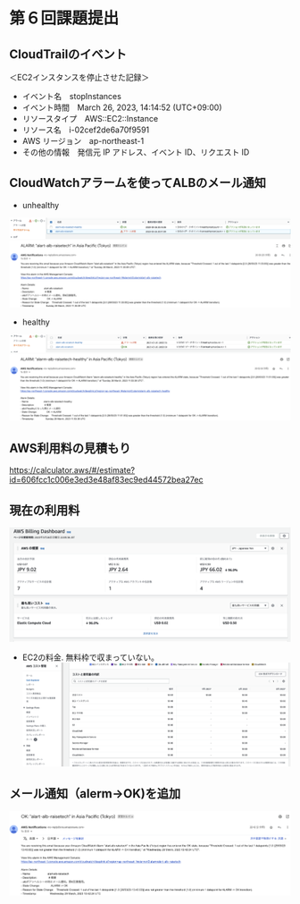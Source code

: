 # 第６回課題提出
## CloudTrailのイベント
＜EC2インスタンスを停止させた記録＞  
- イベント名　stopInstances
- イベント時間　March 26, 2023, 14:14:52 (UTC+09:00)
- リソースタイプ　AWS::EC2::Instance
- リソース名　i-02cef2de6a70f9591
- AWS リージョン　ap-northeast-1
- その他の情報　発信元 IP アドレス、イベント ID、リクエスト ID

## CloudWatchアラームを使ってALBのメール通知
- unhealthy

![unhealthy](./images/unhealthy.png)
![unhealthy-email](./images/unhealthy-email.png)

- healthy
 
![healthy](./images/healthy.png)
![healthy-email](./images/healthy-email.png)

## AWS利用料の見積もり
https://calculator.aws/#/estimate?id=606fcc1c006e3ed3e48af83ec9ed44572bea27ec

## 現在の利用料
![billing](./images/billing.png)
- EC2の料金. 
無料枠で収まっていない。
![ec2-billing](./images/ec2-billing.png)

## メール通知（alerm→OK)を追加
![alert](./images/alertok.png)



